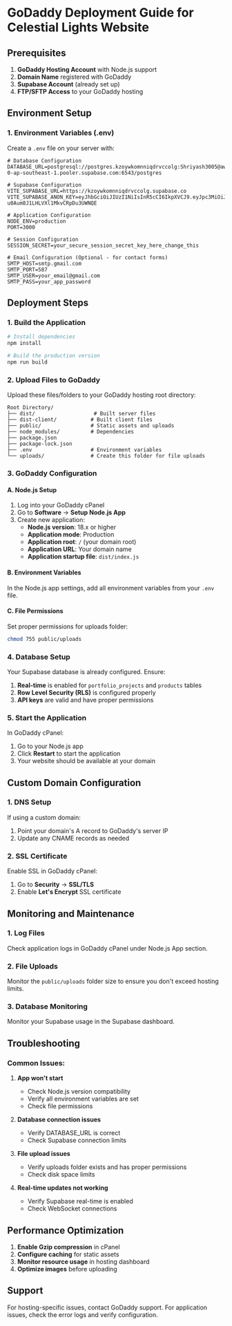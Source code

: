 # GoDaddy Deployment Guide for Celestial Lights Website

## Prerequisites

1. **GoDaddy Hosting Account** with Node.js support
2. **Domain Name** registered with GoDaddy
3. **Supabase Account** (already set up)
4. **FTP/SFTP Access** to your GoDaddy hosting

## Environment Setup

### 1. Environment Variables (.env)
Create a `.env` file on your server with:

```env
# Database Configuration
DATABASE_URL=postgresql://postgres.kzoywkomnniqdrvccolg:Shriyash3005@aws-0-ap-southeast-1.pooler.supabase.com:6543/postgres

# Supabase Configuration
VITE_SUPABASE_URL=https://kzoywkomnniqdrvccolg.supabase.co
VITE_SUPABASE_ANON_KEY=eyJhbGciOiJIUzI1NiIsInR5cCI6IkpXVCJ9.eyJpc3MiOiJzdXBhYmFzZSIsInJlZiI6Imt6b3l3a29tbm5pcWRydmNjb2xnIiwicm9sZSI6ImFub24iLCJpYXQiOjE3NTM5MDMwNjYsImV4cCI6MjA2OTQ3OTA2Nn0.1JwLgjrzqj0ZV-u0Aum8J1LHLVXl1MkvCRpDu3UWNQE

# Application Configuration
NODE_ENV=production
PORT=3000

# Session Configuration
SESSION_SECRET=your_secure_session_secret_key_here_change_this

# Email Configuration (Optional - for contact forms)
SMTP_HOST=smtp.gmail.com
SMTP_PORT=587
SMTP_USER=your_email@gmail.com
SMTP_PASS=your_app_password
```

## Deployment Steps

### 1. Build the Application

```bash
# Install dependencies
npm install

# Build the production version
npm run build
```

### 2. Upload Files to GoDaddy

Upload these files/folders to your GoDaddy hosting root directory:

```
Root Directory/
├── dist/                   # Built server files
├── dist-client/           # Built client files  
├── public/                # Static assets and uploads
├── node_modules/          # Dependencies
├── package.json
├── package-lock.json
├── .env                   # Environment variables
└── uploads/               # Create this folder for file uploads
```

### 3. GoDaddy Configuration

#### A. Node.js Setup
1. Log into your GoDaddy cPanel
2. Go to **Software** → **Setup Node.js App**
3. Create new application:
   - **Node.js version**: 18.x or higher
   - **Application mode**: Production
   - **Application root**: `/` (your domain root)
   - **Application URL**: Your domain name
   - **Application startup file**: `dist/index.js`

#### B. Environment Variables
In the Node.js app settings, add all environment variables from your `.env` file.

#### C. File Permissions
Set proper permissions for uploads folder:
```bash
chmod 755 public/uploads
```

### 4. Database Setup

Your Supabase database is already configured. Ensure:
1. **Real-time** is enabled for `portfolio_projects` and `products` tables
2. **Row Level Security (RLS)** is configured properly
3. **API keys** are valid and have proper permissions

### 5. Start the Application

In GoDaddy cPanel:
1. Go to your Node.js app
2. Click **Restart** to start the application
3. Your website should be available at your domain

## Custom Domain Configuration

### 1. DNS Setup
If using a custom domain:
1. Point your domain's A record to GoDaddy's server IP
2. Update any CNAME records as needed

### 2. SSL Certificate
Enable SSL in GoDaddy cPanel:
1. Go to **Security** → **SSL/TLS**
2. Enable **Let's Encrypt** SSL certificate

## Monitoring and Maintenance

### 1. Log Files
Check application logs in GoDaddy cPanel under Node.js App section.

### 2. File Uploads
Monitor the `public/uploads` folder size to ensure you don't exceed hosting limits.

### 3. Database Monitoring
Monitor your Supabase usage in the Supabase dashboard.

## Troubleshooting

### Common Issues:

1. **App won't start**
   - Check Node.js version compatibility
   - Verify all environment variables are set
   - Check file permissions

2. **Database connection issues**
   - Verify DATABASE_URL is correct
   - Check Supabase connection limits

3. **File upload issues**
   - Verify uploads folder exists and has proper permissions
   - Check disk space limits

4. **Real-time updates not working**
   - Verify Supabase real-time is enabled
   - Check WebSocket connections

## Performance Optimization

1. **Enable Gzip compression** in cPanel
2. **Configure caching** for static assets
3. **Monitor resource usage** in hosting dashboard
4. **Optimize images** before uploading

## Support

For hosting-specific issues, contact GoDaddy support.
For application issues, check the error logs and verify configuration.